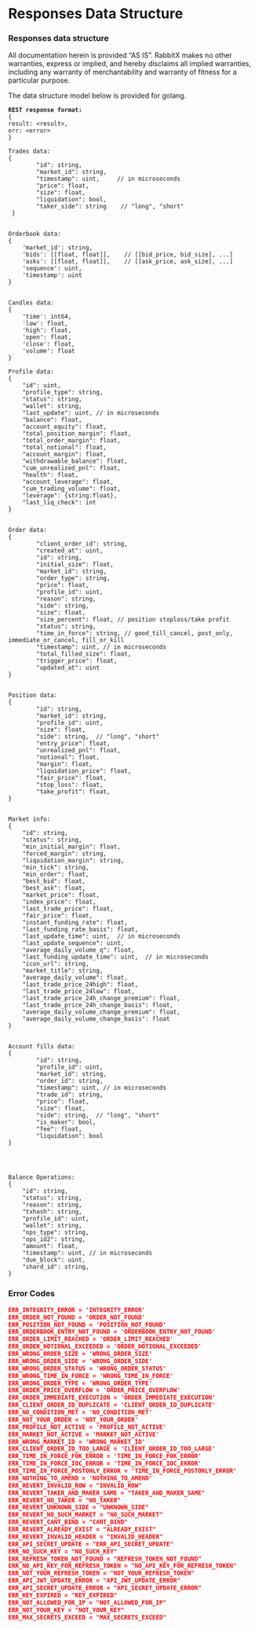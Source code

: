 # Responses Data Structure

### Responses data structure

All documentation herein is provided ​“AS IS”. RabbitX makes no other warranties, express or implied, and hereby disclaims all implied warranties, including any warranty of merchantability and warranty of fitness for a particular purpose.

The data structure model below is provided for golang.

<pre class="language-javascript"><code class="lang-javascript"><strong>REST response format:
</strong>{
result: &#x3C;result>,
err: &#x3C;error>
}

Trades data:
{
        "id": string,
        "market_id": string,
        "timestamp": uint,     // in microseconds
        "price": float,
        "size": float,     
        "liquidation": bool,
        "taker_side": string    // "long", "short"
 }


Orderbook data:
{
	'market_id': string, 
	'bids': [[float, float]],    // [[bid_price, bid_size], ...]
	'asks': [[float, float]],    // [[ask_price, ask_size], ...]
	'sequence': uint,
	'timestamp': uint
}


Candles data:
{
	'time': int64,
	'low': float,
	'high': float,
	'open': float,
	'close': float,
	'volume': float
}

Profile data:
{
    "id": uint,
    "profile_type": string,
    "status": string,
    "wallet": string,
    "last_update": uint, // in microseconds
    "balance": float,
    "account_equity": float,
    "total_position_margin": float,
    "total_order_margin": float,
    "total_notional": float,
    "account_margin": float,
    "withdrawable_balance": float,
    "cum_unrealized_pnl": float,
    "health": float,
    "account_leverage": float,
    "cum_trading_volume": float,
    "leverage": {string:float},
    "last_liq_check": int
}


Order data:
{
        "client_order_id": string,
        "created_at": uint,
        "id": string,
        "initial_size": float,
        "market_id": string,
        "order_type": string,
        "price": float,
        "profile_id": uint,
        "reason": string,
        "side": string,
        "size": float,
        "size_percent": float, // position stoploss/take profit
        "status": string,
        "time_in_force": string, // good_till_cancel, post_only, immediate_or_cancel, fill_or_kill
        "timestamp": uint, // in microseconds
        "total_filled_size": float,
        "trigger_price": float,
        "updated_at": uint
}


Position data:
{
        "id": string,
        "market_id": string,
        "profile_id": uint,
        "size": float,
        "side": string,  // "long", "short"
        "entry_price": float,
        "unrealized_pnl": float,
        "notional": float,
        "margin": float,
        "liquidation_price": float,
        "fair_price": float,
        "stop_loss": float,
        "take_profit": float,
}


Market info:
{
    "id": string,
    "status": string,
    "min_initial_margin": float,
    "forced_margin": string,
    "liquidation_margin": string,
    "min_tick": string,
    "min_order": float,
    "best_bid": float,
    "best_ask": float,
    "market_price": float,
    "index_price": float,
    "last_trade_price": float,
    "fair_price": float,
    "instant_funding_rate": float,
    "last_funding_rate_basis": float,
    "last_update_time": uint,  // in microseconds
    "last_update_sequence": uint,
    "average_daily_volume_q": float,
    "last_funding_update_time": uint,  // in microseconds
    "icon_url": string,
    "market_title": string,
    "average_daily_volume": float,
    "last_trade_price_24high": float,
    "last_trade_price_24low": float,
    "last_trade_price_24h_change_premium": float,
    "last_trade_price_24h_change_basis": float,
    "average_daily_volume_change_premium": float,
    "average_daily_volume_change_basis": float
}


Account fills data:
{
        "id": string,
        "profile_id": uint,
        "market_id": string,
        "order_id": string,
        "timestamp": uint, // in microseconds
        "trade_id": string,
        "price": float,
        "size": float,
        "side": string,  // "long", "short"
        "is_maker": bool,
        "fee": float,
        "liquidation": bool
}




Balance Operations:
{
	"id": string,
	"status": string, 
	"reason": string,
	"txhash": string,
	"profile_id": uint, 
	"wallet": string,
	"ops_type": string,
	"ops_id2": string, 
	"amount": float, 
	"timestamp": uint, // in microseconds
	"due_block": uint,
	"shard_id": string,
}
</code></pre>

### Error Codes

```json
ERR_INTEGRITY_ERROR = 'INTEGRITY_ERROR'
ERR_ORDER_NOT_FOUND = 'ORDER_NOT_FOUND'
ERR_POSITION_NOT_FOUND = 'POSITION_NOT_FOUND'
ERR_ORDERBOOK_ENTRY_NOT_FOUND = 'ORDERBOOK_ENTRY_NOT_FOUND'
ERR_ORDER_LIMIT_REACHED = 'ORDER_LIMIT_REACHED'
ERR_ORDER_NOTIONAL_EXCEEDED = 'ORDER_NOTIONAL_EXCEEDED'
ERR_WRONG_ORDER_SIZE = 'WRONG_ORDER_SIZE'
ERR_WRONG_ORDER_SIDE = 'WRONG_ORDER_SIDE'
ERR_WRONG_ORDER_STATUS = 'WRONG_ORDER_STATUS'
ERR_WRONG_TIME_IN_FORCE = 'WRONG_TIME_IN_FORCE'
ERR_WRONG_ORDER_TYPE = 'WRONG_ORDER_TYPE'
ERR_ORDER_PRICE_OVERFLOW = 'ORDER_PRICE_OVERFLOW'
ERR_ORDER_IMMEDIATE_EXECUTION = 'ORDER_IMMEDIATE_EXECUTION'
ERR_CLIENT_ORDER_ID_DUPLICATE = 'CLIENT_ORDER_ID_DUPLICATE'
ERR_NO_CONDITION_MET = 'NO_CONDITION_MET'
ERR_NOT_YOUR_ORDER = 'NOT_YOUR_ORDER'
ERR_PROFILE_NOT_ACTIVE = 'PROFILE_NOT_ACTIVE'
ERR_MARKET_NOT_ACTIVE = 'MARKET_NOT_ACTIVE'
ERR_WRONG_MARKET_ID = 'WRONG_MARKET_ID'
ERR_CLIENT_ORDER_ID_TOO_LARGE = 'CLIENT_ORDER_ID_TOO_LARGE'
ERR_TIME_IN_FORCE_FOK_ERROR = 'TIME_IN_FORCE_FOK_ERROR'
ERR_TIME_IN_FORCE_IOC_ERROR = 'TIME_IN_FORCE_IOC_ERROR'
ERR_TIME_IN_FORCE_POSTONLY_ERROR = 'TIME_IN_FORCE_POSTONLY_ERROR'
ERR_NOTHING_TO_AMEND = 'NOTHING_TO_AMEND'
ERR_REVERT_INVALID_ROW = "INVALID_ROW"
ERR_REVERT_TAKER_AND_MAKER_SAME = "TAKER_AND_MAKER_SAME"
ERR_REVERT_NO_TAKER = "NO_TAKER"
ERR_REVERT_UNKNOWN_SIDE = "UNKNOWN_SIDE"
ERR_REVERT_NO_SUCH_MARKET = "NO_SUCH_MARKET"
ERR_REVERT_CANT_BIND = "CANT_BIND"
ERR_REVERT_ALREADY_EXIST = "ALREADY_EXIST"
ERR_REVERT_INVALID_HEADER = "INVALID_HEADER"
ERR_API_SECRET_UPDATE = "ERR_API_SECRET_UPDATE"
ERR_NO_SUCH_KEY = "NO_SUCH_KEY"
ERR_REFRESH_TOKEN_NOT_FOUND = "REFRESH_TOKEN_NOT_FOUND"
ERR_NO_API_KEY_FOR_REFRESH_TOKEN = "NO_API_KEY_FOR_REFRESH_TOKEN"
ERR_NOT_YOUR_REFRESH_TOKEN = "NOT_YOUR_REFRESH_TOKEN"
ERR_API_JWT_UPDATE_ERROR = "API_JWT_UPDATE_ERROR"
ERR_API_SECRET_UPDATE_ERROR = "API_SECRET_UPDATE_ERROR"
ERR_KEY_EXPIRED = "KEY_EXPIRED"
ERR_NOT_ALLOWED_FOR_IP = "NOT_ALLOWED_FOR_IP"
ERR_NOT_YOUR_KEY = "NOT_YOUR_KEY"
ERR_MAX_SECRETS_EXCEED = "MAX_SECRETS_EXCEED"
```
